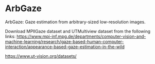 # ArbGaze
ArbGaze: Gaze estimation from arbitrary-sized low-resolution images.

Download MPIIGaze dataset and UTMultiview dataset from the following links:
https://www.mpi-inf.mpg.de/departments/computer-vision-and-machine-learning/research/gaze-based-human-computer-interaction/appearance-based-gaze-estimation-in-the-wild

https://www.ut-vision.org/datasets/
